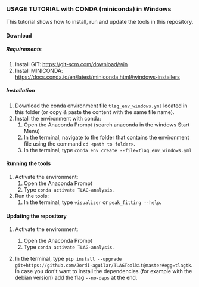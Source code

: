 ### USAGE TUTORIAL with CONDA (miniconda) in Windows

This tutorial shows how to install, run and update the tools in this repository. 

#### Download

##### Requirements
1. Install GIT: https://git-scm.com/download/win
2. Install MINICONDA: https://docs.conda.io/en/latest/miniconda.html#windows-installers

##### Installation
1. Download the conda environment file `tlag_env_windows.yml` located in this folder (or copy & paste the content with the same file name).
2. Install the environment with conda:
    1. Open the Anaconda Prompt (search anaconda in the windows Start Menu)
    2. In the terminal, navigate to the folder that contains the environment file using the command `cd <path to folder>`.
    3. In the terminal, type `conda env create --file=tlag_env_windows.yml`


#### Running the tools

1. Activate the environment:
    1. Open the Anaconda Prompt
    2. Type `conda activate TLAG-analysis`.
2. Run the tools:
    1. In the terminal, type `visualizer` or `peak_fitting --help`.

#### Updating the repository

1. Activate the environment:
    1. Open the Anaconda Prompt
    2. Type `conda activate TLAG-analysis`.

2. In the terminal, type `pip install --upgrade git+https://github.com/Jordi-aguilar/TLAGToolkit@master#egg=tlagtk`. In case you don't want to install the dependencies (for example with the debian version) add the flag `--no-deps` at the end.
